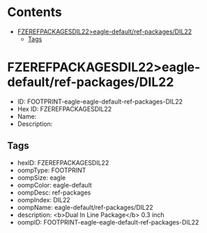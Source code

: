 



Contents
========

* [FZEREFPACKAGESDIL22>eagle-default/ref-packages/DIL22](#fzerefpackagesdil22eagle-defaultref-packagesdil22)
	* [Tags](#tags)

# FZEREFPACKAGESDIL22>eagle-default/ref-packages/DIL22

- ID: FOOTPRINT-eagle-eagle-default-ref-packages-DIL22
- Hex ID: FZEREFPACKAGESDIL22
- Name: 
- Description: 

## Tags

- hexID: FZEREFPACKAGESDIL22
- oompType: FOOTPRINT
- oompSize: eagle
- oompColor: eagle-default
- oompDesc: ref-packages
- oompIndex: DIL22
- oompName: eagle-default/ref-packages/DIL22
- description: &lt;b&gt;Dual In Line Package&lt;/b&gt; 0.3 inch
- oompID: FOOTPRINT-eagle-eagle-default-ref-packages-DIL22
